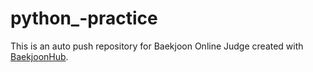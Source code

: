 # python_-practice
This is an auto push repository for Baekjoon Online Judge created with [BaekjoonHub](https://github.com/BaekjoonHub/BaekjoonHub).
